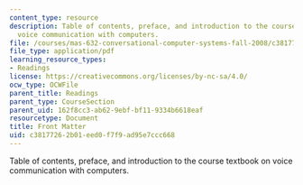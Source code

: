 ```yaml
---
content_type: resource
description: Table of contents, preface, and introduction to the course textbook on
  voice communication with computers.
file: /courses/mas-632-conversational-computer-systems-fall-2008/c38177262b01eed0f7f9ad95e7ccc668_schmandt_intro.pdf
file_type: application/pdf
learning_resource_types:
- Readings
license: https://creativecommons.org/licenses/by-nc-sa/4.0/
ocw_type: OCWFile
parent_title: Readings
parent_type: CourseSection
parent_uid: 162f8cc3-ab62-9ebf-bf11-9334b6618eaf
resourcetype: Document
title: Front Matter
uid: c3817726-2b01-eed0-f7f9-ad95e7ccc668
---
```

Table of contents, preface, and introduction to the course textbook on voice communication with computers.